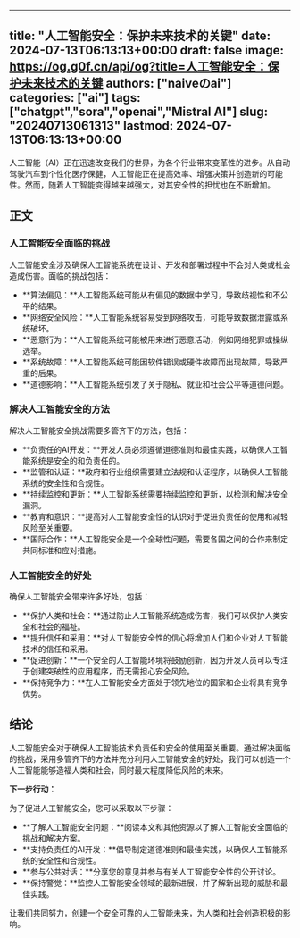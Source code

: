 
---
title: "人工智能安全：保护未来技术的关键"
date: 2024-07-13T06:13:13+00:00
draft: false
image: https://og.g0f.cn/api/og?title=人工智能安全：保护未来技术的关键
authors: ["naiveのai"]
categories: ["ai"]
tags: ["chatgpt","sora","openai","Mistral AI"]
slug: "20240713061313"
lastmod: 2024-07-13T06:13:13+00:00
---
人工智能（AI）正在迅速改变我们的世界，为各个行业带来变革性的进步。从自动驾驶汽车到个性化医疗保健，人工智能正在提高效率、增强决策并创造新的可能性。然而，随着人工智能变得越来越强大，对其安全性的担忧也在不断增加。

## 正文

### 人工智能安全面临的挑战

人工智能安全涉及确保人工智能系统在设计、开发和部署过程中不会对人类或社会造成伤害。面临的挑战包括：

- **算法偏见：**人工智能系统可能从有偏见的数据中学习，导致歧视性和不公平的结果。
- **网络安全风险：**人工智能系统容易受到网络攻击，可能导致数据泄露或系统破坏。
- **恶意行为：**人工智能系统可能被用来进行恶意活动，例如网络犯罪或操纵选举。
- **系统故障：**人工智能系统可能因软件错误或硬件故障而出现故障，导致严重的后果。
- **道德影响：**人工智能系统引发了关于隐私、就业和社会公平等道德问题。

### 解决人工智能安全的方法

解决人工智能安全挑战需要多管齐下的方法，包括：

- **负责任的AI开发：**开发人员必须遵循道德准则和最佳实践，以确保人工智能系统是安全的和负责任的。
- **监管和认证：**政府和行业组织需要建立法规和认证程序，以确保人工智能系统的安全性和合规性。
- **持续监控和更新：**人工智能系统需要持续监控和更新，以检测和解决安全漏洞。
- **教育和意识：**提高对人工智能安全性的认识对于促进负责任的使用和减轻风险至关重要。
- **国际合作：**人工智能安全是一个全球性问题，需要各国之间的合作来制定共同标准和应对措施。

### 人工智能安全的好处

确保人工智能安全带来许多好处，包括：

- **保护人类和社会：**通过防止人工智能系统造成伤害，我们可以保护人类安全和社会的福祉。
- **提升信任和采用：**对人工智能安全性的信心将增加人们和企业对人工智能技术的信任和采用。
- **促进创新：**一个安全的人工智能环境将鼓励创新，因为开发人员可以专注于创建突破性的应用程序，而无需担心安全风险。
- **保持竞争力：**在人工智能安全方面处于领先地位的国家和企业将具有竞争优势。

## 结论

人工智能安全对于确保人工智能技术负责任和安全的使用至关重要。通过解决面临的挑战，采用多管齐下的方法并充分利用人工智能安全的好处，我们可以创造一个人工智能能够造福人类和社会，同时最大程度降低风险的未来。

**下一步行动：**

为了促进人工智能安全，您可以采取以下步骤：

- **了解人工智能安全问题：**阅读本文和其他资源以了解人工智能安全面临的挑战和解决方案。
- **支持负责任的AI开发：**倡导制定道德准则和最佳实践，以确保人工智能系统的安全性和合规性。
- **参与公共对话：**分享您的意见并参与有关人工智能安全性的公开讨论。
- **保持警觉：**监控人工智能安全领域的最新进展，并了解新出现的威胁和最佳实践。

让我们共同努力，创建一个安全可靠的人工智能未来，为人类和社会创造积极的影响。